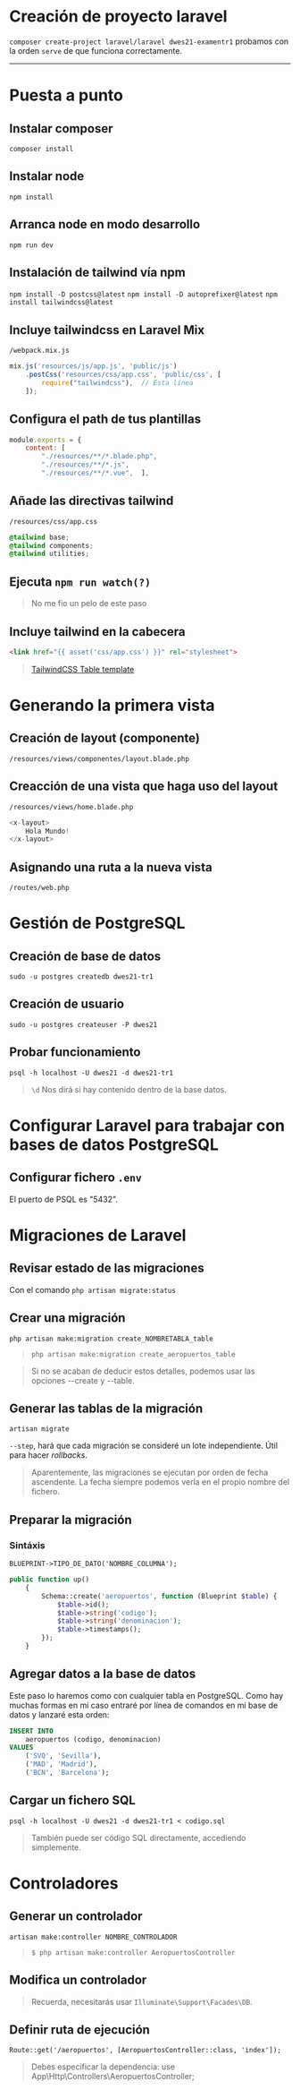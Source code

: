 # Creación de proyecto laravel
`composer create-project laravel/laravel dwes21-examentr1`
probamos con la orden `serve` de que funciona correctamente.

***

# Puesta a punto

## Instalar composer
`composer install`

## Instalar node
`npm install`

## Arranca node en modo desarrollo
`npm run dev`

## Instalación de tailwind vía npm
`npm install -D postcss@latest`
`npm install -D autoprefixer@latest`
`npm install tailwindcss@latest`

## Incluye tailwindcss en Laravel Mix
`/webpack.mix.js`
```js
mix.js('resources/js/app.js', 'public/js')
    .postCss('resources/css/app.css', 'public/css', [
        require("tailwindcss"),  // Esta línea
    ]);
```

## Configura el path de tus plantillas
```js
module.exports = {
    content: [
        "./resources/**/*.blade.php",
        "./resources/**/*.js",
        "./resources/**/*.vue",  ],
```

## Añade las directivas tailwind
`/resources/css/app.css`
```css
@tailwind base;
@tailwind components;
@tailwind utilities;
```

## Ejecuta `npm run watch(?)`
> No me fio un pelo de este paso

## Incluye tailwind en la cabecera
```html
<link href="{{ asset('css/app.css') }}" rel="stylesheet">
```

> [TailwindCSS Table template](https://larainfo.com/blogs/tailwind-css-simple-table-example)

# Generando la primera vista

## Creación de layout (componente)
`/resources/views/componentes/layout.blade.php`

## Creacción de una vista que haga uso del layout
`/resources/views/home.blade.php`

```php
<x-layout>
    Hola Mundo!
</x-layout>
```

## Asignando una ruta a la nueva vista
`/routes/web.php`

# Gestión de PostgreSQL

## Creación de base de datos
`sudo -u postgres createdb dwes21-tr1`

## Creación de usuario
`sudo -u postgres createuser -P dwes21`

## Probar funcionamiento
`psql -h localhost -U dwes21 -d dwes21-tr1`

> `\d` Nos dirá si hay contenido dentro de la base datos.

# Configurar Laravel para trabajar con bases de datos PostgreSQL

## Configurar fichero `.env`
El puerto de PSQL es "5432".

# Migraciones de Laravel
## Revisar estado de las migraciones
Con el comando `php artisan migrate:status`

## Crear una migración
`php artisan make:migration create_NOMBRETABLA_table`

>`php artisan make:migration create_aeropuertos_table`

> Si no se acaban de deducir estos detalles, podemos usar las opciones --create y --table.

## Generar las tablas de la migración
`artisan migrate`

`--step`, hará que cada migración se consideré un lote independiente. Útil para hacer *rollbacks*.

> Aparentemente, las migraciones se ejecutan por orden de fecha ascendente. La fecha siempre podemos verla en el propio nombre del fichero.

## Preparar la migración

### Sintáxis
`BLUEPRINT->TIPO_DE_DATO('NOMBRE_COLUMNA');`

```php
public function up()
    {
        Schema::create('aeropuertos', function (Blueprint $table) {
            $table->id();
            $table->string('codigo');
            $table->string('denominacion');
            $table->timestamps();
        });
    }
```

## Agregar datos a la base de datos
Este paso lo haremos como con cualquier tabla en PostgreSQL. Como hay muchas formas en mi caso entraré por línea de comandos en mi base de datos y lanzaré esta orden:

```sql
INSERT INTO
    aeropuertos (codigo, denominacion)
VALUES
    ('SVQ', 'Sevilla'),
    ('MAD', 'Madrid'),
    ('BCN', 'Barcelona');
```

## Cargar un fichero SQL
`psql -h localhost -U dwes21 -d dwes21-tr1 < codigo.sql`
> También puede ser código SQL directamente, accediendo simplemente.

# Controladores

## Generar un controlador
`artisan make:controller NOMBRE_CONTROLADOR`

> `$ php artisan make:controller AeropuertosController`

## Modifica un controlador
> Recuerda, necesitarás usar `Illuminate\Support\Facades\DB`.


## Definir ruta de ejecución
`Route::get('/aeropuertos', [AeropuertosController::class, 'index']);`

> Debes especificar la dependencia: use App\Http\Controllers\AeropuertosController;
